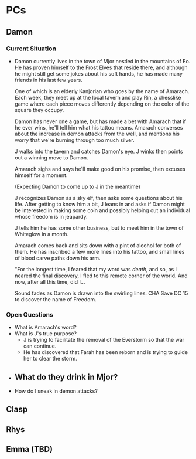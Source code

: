 # PCs

## Damon

### Current Situation

- Damon currently lives in the town of Mjor nestled in the mountains of Eo. He has proven himself to
  the Frost Elves that reside there, and although he might still get some jokes about his soft hands,
  he has made many friends in his last few years.

  One of which is an elderly Kanjorian who goes by the name of Amarach. Each week, they meet up at
  the local tavern and play Rin, a chesslike game where each piece moves differently depending on
  the color of the square they occupy.

  Damon has never one a game, but has made a bet with Amarach that if he ever wins, he'll tell him
  what his tattoo means. Amarach converses about the increase in demon attacks from the well, and
  mentions his worry that we're burning through too much silver.

  J walks into the tavern and catches Damon's eye. J winks then points out a winning move to Damon.

  Amarach sighs and says he'll make good on his promise, then excuses himself for a moment.

  (Expecting Damon to come up to J in the meantime)

  J recognizes Damon as a sky elf, then asks some questions about his life. After getting to know him
  a bit, J leans in and asks if Damon might be interested in making some coin and possibly helping
  out an individual whose freedom is in jeapardy.

  J tells him he has some other business, but to meet him in the town of Whiteglow in a month.

  Amarach comes back and sits down with a pint of alcohol for both of them. He has inscribed a few
  more lines into his tattoo, and small lines of blood carve paths down his arm.

  "For the longest time, I feared that my word was _death_, and so, as I neared the final discovery,
  I fled to this remote corner of the world. And now, after all this time, did I...

  Sound fades as Damon is drawn into the swirling lines. CHA Save DC 15 to discover the name of
  Freedom.

### Open Questions

- What is Amarach's word?
- What is J's true purpose?
  - J is trying to facilitate the removal of the Everstorm so that the war can continue.
  - He has discovered that Farah has been reborn and is trying to guide her to clear the storm.
- What do they drink in Mjor?
  -
- How do I sneak in demon attacks?


## Clasp

## Rhys

## Emma (TBD)
